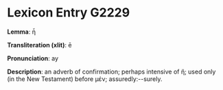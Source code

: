 # Lexicon Entry G2229

**Lemma**: ἦ

**Transliteration (xlit)**: ē

**Pronunciation**: ay

**Description**:
an adverb of confirmation; perhaps intensive of ἤ; used only (in the New Testament) before μέν; assuredly:--surely.
